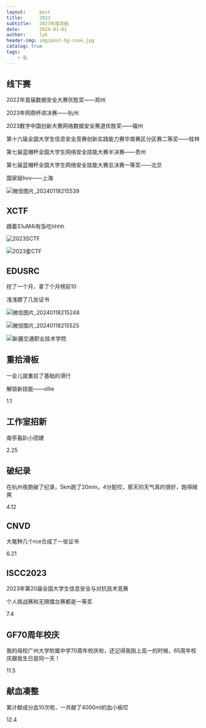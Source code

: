 ```yaml
---
layout:     post
title:      2023
subtitle:   2023年度总结
date:       2024-01-01
author:     lyk
header-img: img/post-bg-cook.jpg
catalog: true
tags:
    - 私
---
```


## 线下赛

2022年首届数据安全大赛优胜奖——郑州

2023年网鼎杯进决赛——杭州

2023数字中国创新大赛网络数据安全赛道优胜奖——福州

第十六届全国大学生信息安全竞赛创新实践能力赛华南赛区分区赛二等奖——桂林

第七届蓝帽杯全国大学生网络安全技能大赛半决赛——贵州

第七届蓝帽杯全国大学生网络安全技能大赛总决赛一等奖——北京

国家级hvv——上海

![微信图片_20240118215539](/img/微信图片_20240118215539.jpg)

## XCTF

跟着S1uM4i有饭吃hhhh

![2023SCTF](/img/2023SCTF.jpg)

![2023星CTF](/img/2023星CTF.jpg)

## EDUSRC

挖了一个月，拿了个月榜前10

浅浅嫖了几张证书

![微信图片_20240118215248](/img/微信图片_20240118215248.jpg)

![微信图片_20240118215525](/img/微信图片_20240118215525.jpg)

![新疆交通职业技术学院](/img/新疆交通职业技术学院.png)

## 重拾滑板

一会儿就重拾了基础的滑行

解锁新技能——ollie

1.1

## 工作室招新

南亭轰趴小团建

2.25

## 破纪录

在杭州夜跑破了纪录，5km跑了20min，4分配哎，那天的天气真的很好，跑得贼爽

4.12

## CNVD

大冤种几个rce合成了一张证书

6.21

## ISCC2023

2023年第20届全国大学生信息安全与对抗技术竞赛

个人挑战赛和无限擂台赛都是一等奖

7.4

## GF70周年校庆

我的母校广州大学附属中学70周年校庆啦，还记得我刚上高一的时候，65周年校庆跟我生日是同一天！

11.5

## 献血凑整

累计献成分血10次啦，一共献了4000ml的血小板哎

12.4

